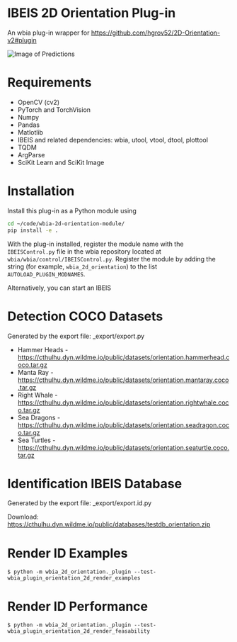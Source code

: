 # IBEIS 2D Orientation Plug-in
An wbia plug-in wrapper for https://github.com/hgrov52/2D-Orientation-v2#plugin

![Image of Predictions](_images/example-v2.jpg)

# Requirements

* OpenCV (cv2)
* PyTorch and TorchVision
* Numpy
* Pandas
* Matlotlib
* IBEIS and related dependencies: wbia, utool, vtool, dtool, plottool
* TQDM
* ArgParse
* SciKit Learn and SciKit Image

# Installation

Install this plug-in as a Python module using

```bash
cd ~/code/wbia-2d-orientation-module/
pip install -e .
```

With the plug-in installed, register the module name with the `IBEISControl.py` file
in the wbia repository located at `wbia/wbia/control/IBEISControl.py`.  Register
the module by adding the string (for example, `wbia_2d_orientation`) to the
list `AUTOLOAD_PLUGIN_MODNAMES`.

Alternatively, you can start an IBEIS

# Detection COCO Datasets

Generated by the export file: \_export/export.py

* Hammer Heads - https://cthulhu.dyn.wildme.io/public/datasets/orientation.hammerhead.coco.tar.gz
* Manta Ray  - https://cthulhu.dyn.wildme.io/public/datasets/orientation.mantaray.coco.tar.gz
* Right Whale - https://cthulhu.dyn.wildme.io/public/datasets/orientation.rightwhale.coco.tar.gz
* Sea Dragons - https://cthulhu.dyn.wildme.io/public/datasets/orientation.seadragon.coco.tar.gz
* Sea Turtles - https://cthulhu.dyn.wildme.io/public/datasets/orientation.seaturtle.coco.tar.gz

# Identification IBEIS Database

Generated by the export file: \_export/export.id.py

Download: https://cthulhu.dyn.wildme.io/public/databases/testdb_orientation.zip

# Render ID Examples
```
$ python -m wbia_2d_orientation._plugin --test-wbia_plugin_orientation_2d_render_examples
```

# Render ID Performance
```
$ python -m wbia_2d_orientation._plugin --test-wbia_plugin_orientation_2d_render_feasability
```